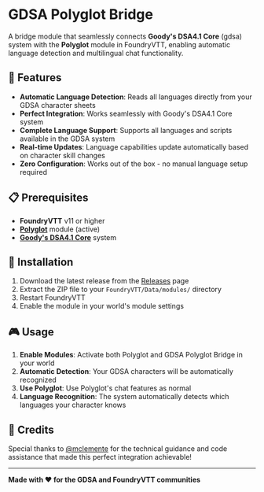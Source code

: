 # GDSA Polyglot Bridge

A bridge module that seamlessly connects **Goody's DSA4.1 Core** (gdsa) system with the **Polyglot** module in FoundryVTT, enabling automatic language detection and multilingual chat functionality.

## 🌟 Features

- **Automatic Language Detection**: Reads all languages directly from your GDSA character sheets
- **Perfect Integration**: Works seamlessly with Goody's DSA4.1 Core system
- **Complete Language Support**: Supports all languages and scripts available in the GDSA system
- **Real-time Updates**: Language capabilities update automatically based on character skill changes
- **Zero Configuration**: Works out of the box - no manual language setup required

## 📋 Prerequisites

- **FoundryVTT** v11 or higher
- **[Polyglot](https://foundryvtt.com/packages/polyglot)** module (active)
- **[Goody's DSA4.1 Core](https://foundryvtt.com/packages/gdsa)** system

## 🚀 Installation

1. Download the latest release from the [Releases](../../releases) page
2. Extract the ZIP file to your `FoundryVTT/Data/modules/` directory
3. Restart FoundryVTT
4. Enable the module in your world's module settings

## 🎮 Usage

1. **Enable Modules**: Activate both Polyglot and GDSA Polyglot Bridge in your world
2. **Automatic Detection**: Your GDSA characters will be automatically recognized
3. **Use Polyglot**: Use Polyglot's chat features as normal
4. **Language Recognition**: The system automatically detects which languages your character knows

## 🤝 Credits

Special thanks to [@mclemente](https://github.com/mclemente) for the technical guidance and code assistance that made this perfect integration achievable!

---

**Made with ❤️ for the GDSA and FoundryVTT communities**

